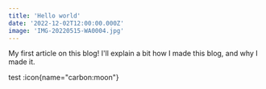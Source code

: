```yaml
---
title: 'Hello world'
date: '2022-12-02T12:00:00.000Z'
image: 'IMG-20220515-WA0004.jpg'
---
```


My first article on this blog! I'll explain a bit how I made this blog, and why I made it.

<!--more-->
test :icon{name="carbon:moon"}

